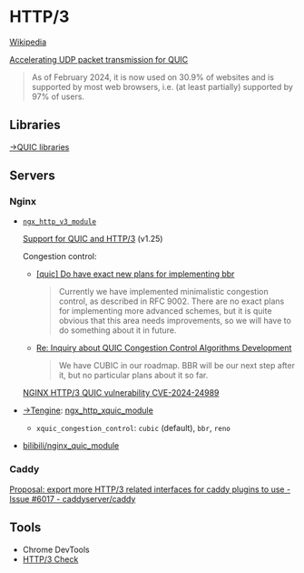 # HTTP/3
[Wikipedia](https://en.wikipedia.org/wiki/HTTP/3)

[Accelerating UDP packet transmission for QUIC](https://blog.cloudflare.com/accelerating-udp-packet-transmission-for-quic/)

> As of February 2024, it is now used on 30.9% of websites and is supported by most web browsers, i.e. (at least partially) supported by 97% of users.

## Libraries
[→QUIC libraries](../../Transport/QUIC/README.md#libraries)

## Servers
### Nginx
- [`ngx_http_v3_module`](https://nginx.org/en/docs/http/ngx_http_v3_module.html)

  [Support for QUIC and HTTP/3](https://nginx.org/en/docs/quic.html) (v1.25)

  Congestion control:
  - [\[quic\] Do have exact new plans for implementing bbr](https://forum.nginx.org/read.php?29,294940,294940)

    > Currently we have implemented minimalistic congestion control, as described in RFC 9002. There are no exact plans for implementing more advanced schemes, but it is quite obvious that this area needs improvements, so we will have to do something about it in future.

  - [Re: Inquiry about QUIC Congestion Control Algorithms Development](https://forum.nginx.org/read.php?29,299685,299692#msg-299692)

    > We have CUBIC in our roadmap. BBR will be our next step after it, but no particular plans about it so far.

  [NGINX HTTP/3 QUIC vulnerability CVE-2024-24989](https://my.f5.com/manage/s/article/K000138444)

- [→Tengine](Servers/Nginx/README.md#distributions): [ngx\_http\_xquic\_module](https://tengine.taobao.org/document/xquic.html)
  - `xquic_congestion_control`: `cubic` (default), `bbr`, `reno`

- [bilibili/nginx\_quic\_module](https://github.com/bilibili/nginx_quic_module)

### Caddy
[Proposal: export more HTTP/3 related interfaces for caddy plugins to use - Issue #6017 - caddyserver/caddy](https://github.com/caddyserver/caddy/issues/6017)

## Tools
- Chrome DevTools
- [HTTP/3 Check](https://http3check.net/)
